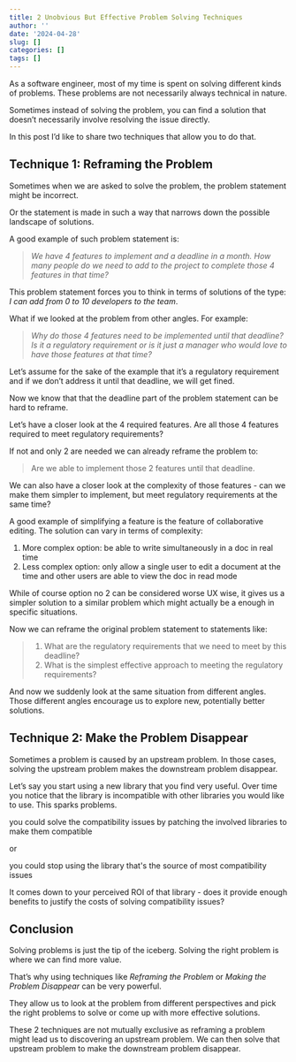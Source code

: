 ```yaml
---
title: 2 Unobvious But Effective Problem Solving Techniques
author: ''
date: '2024-04-28'
slug: []
categories: []
tags: []
---
```



As a software engineer, most of my time is spent on solving different kinds of problems. These problems are not necessarily always technical in nature.

Sometimes instead of solving the problem, you can find a solution that doesn’t necessarily involve resolving the issue directly.

In this post I’d like to share two techniques that allow you to do that.

## Technique 1: Reframing the Problem

Sometimes when we are asked to solve the problem, the problem statement might be incorrect.

Or the statement is made in such a way that narrows down the possible landscape of solutions.

A good example of such problem statement is: 

> *We have 4 features to implement and a deadline in a month. How many people do we need to add to the project to complete those 4 features in that time?*

This problem statement forces you to think in terms of solutions of the type: *I can add from 0 to 10 developers to the team*.

What if we looked at the problem from other angles. For example: 

> *Why do those 4 features need to be implemented until that deadline? Is it a regulatory requirement or is it just a manager who would love to have those features at that time?*

Let’s assume for the sake of the example that it’s a regulatory requirement and if we don’t address it until that deadline, we will get fined.

Now we know that that the deadline part of the problem statement can be hard to reframe.

Let’s have a closer look at the 4 required features. Are all those 4 features required to meet regulatory requirements?

If not and only 2 are needed we can already reframe the problem to: 

> Are we able to implement those 2 features until that deadline.

We can also have a closer look at the complexity of those features - can we make them simpler to implement, but meet regulatory requirements at the same time?

A good example of simplifying a feature is the feature of collaborative editing. The solution can vary in terms of complexity:

1. More complex option: be able to write simultaneously in a doc in real time
2. Less complex option: only allow a single user to edit a document at the time and other users are able to view the doc in read mode

While of course option no 2 can be considered worse UX wise, it gives us a simpler solution to a similar problem which might actually be a enough in specific situations.

Now we can reframe the original problem statement to statements like:

> 1. What are the regulatory requirements that we need to meet by this deadline?
> 2. What is the simplest effective approach to meeting the regulatory requirements? 

And now we suddenly look at the same situation from different angles. Those different angles encourage us to explore new, potentially better solutions.

## Technique 2: Make the Problem Disappear

Sometimes a problem is caused by an upstream problem. In those cases, solving the upstream problem makes the downstream problem disappear. 

Let’s say you start using a new library that you find very useful. Over time you notice that the library is incompatible with other libraries you would like to use. This sparks problems.

you could solve the compatibility issues by patching the involved libraries to make them compatible

or

you could stop using the library that's the source of most compatibility issues

It comes down to your perceived ROI of that library - does it provide enough benefits to justify the costs of solving compatibility issues?

## Conclusion
Solving problems is just the tip of the iceberg. Solving the right problem is where we can find more value.

That’s why using techniques like *Reframing the Problem* or *Making the Problem Disappear* can be very powerful.

They allow us to look at the problem from different perspectives and pick the right problems to solve or come up with more effective solutions.

These 2 techniques are not mutually exclusive as reframing a problem might lead us to discovering an upstream problem. We can then solve that upstream problem to make the downstream problem disappear.